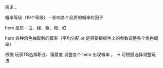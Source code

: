 需求：

概率等级（10个等级） - 影响各个品质的概率的因子 

hero 品质 - 白、绿、紫、橙、红

hero 各种角色抽取到的概率（平均分配 or 是否要根据手上的参数调整各个角色概率）

根据 玩家TB选择职业、偏爱度 调整各个 hero 出现概率 。 -> 可根据选择调整玩法



